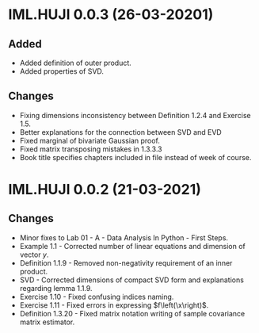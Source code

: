 # IML.HUJI 0.0.3 (26-03-20201)
## Added
- Added definition of outer product.
- Added properties of SVD.
## Changes
- Fixing dimensions inconsistency between Definition 1.2.4 and Exercise 1.5.
- Better explanations for the connection between SVD and EVD
- Fixed marginal of bivariate Gaussian proof.
- Fixed matrix transposing mistakes in 1.3.3.3
- Book title specifies chapters included in file instead of week of course.


# IML.HUJI 0.0.2 (21-03-2021)
## Changes
- Minor fixes to Lab 01 - A - Data Analysis In Python - First Steps.
- Example 1.1 - Corrected number of linear equations and dimension of vector $y$.
- Definition 1.1.9 - Removed non-negativity requirement of an inner product.
- SVD - Corrected dimensions of compact SVD form and explanations regarding lemma 1.1.9.
- Exercise 1.10 - Fixed confusing indices naming.
- Exercise 1.11 - Fixed errors in expressing $f\left(\x\right)$.
- Definition 1.3.20 - Fixed matrix notation writing of sample covariance matrix estimator.